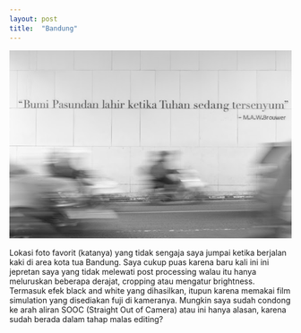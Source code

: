 ```yaml
---
layout: post
title:  "Bandung"
---
```


![20161115_01](/images/20161115_01.JPG)

Lokasi foto favorit (katanya) yang tidak sengaja saya jumpai ketika berjalan kaki di area kota tua Bandung. Saya cukup puas karena baru kali ini ini jepretan saya yang tidak melewati post processing walau itu hanya meluruskan beberapa derajat, cropping atau mengatur brightness. Termasuk efek black and white yang dihasilkan, itupun karena memakai film simulation yang disediakan fuji di kameranya. Mungkin saya sudah condong ke arah aliran SOOC (Straight Out of Camera) atau ini hanya alasan, karena sudah berada dalam tahap malas editing?
